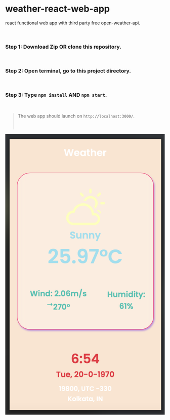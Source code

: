# weather-react-web-app

react functional web app with third party free open-weather-api.
<br/><br/><br/>

### Step 1: Download Zip OR clone this repository.

<br/>

### Step 2: Open terminal, go to this project directory.

<br/>

### Step 3: Type `npm install` AND `npm start`.

<br/>

> The web app should launch on `http://localhost:3000/`.
> <br/><br/><br/>

![Weather Web App](assets/mobile.png)
